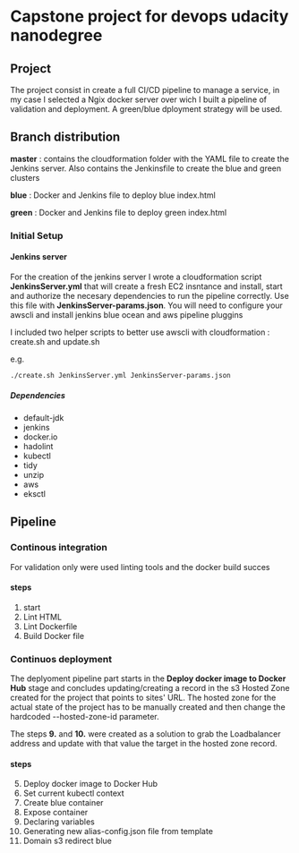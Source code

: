 # Capstone project for devops udacity nanodegree

## Project

The project consist in create a full CI/CD pipeline to manage a service, in my case I selected a Ngix docker server over wich I built a pipeline of validation and deployment. A green/blue dployment strategy will be used.

## Branch distribution
**master** : contains the cloudformation folder with the YAML file to create the Jenkins server. Also contains the Jenkinsfile to create the blue and green clusters

**blue** :  Docker and Jenkins file to deploy blue index.html

**green** : Docker and Jenkins file to deploy green index.html


### Initial Setup

#### Jenkins server

For the creation of the jenkins server I wrote a cloudformation script **JenkinsServer.yml** that will create a fresh EC2 insntance and install, start and authorize the necesary dependencies to run the pipeline correctly. Use this file with **JenkinsServer-params.json**. You will need to configure your awscli and install jenkins blue ocean and aws pipeline pluggins

I included two helper scripts to better use awscli with cloudformation : create.sh and update.sh

 e.g.
```
./create.sh JenkinsServer.yml JenkinsServer-params.json
``` 

##### Dependencies
- default-jdk
- jenkins
- docker.io
- hadolint
- kubectl
- tidy
- unzip
- aws
- eksctl

## Pipeline
### Continous integration

For validation only were used linting tools and the docker build succes

#### steps
1. start
2. Lint HTML
3. Lint Dockerfile
4. Build Docker file

### Continuos deployment

The deplyoment pipeline part starts in the  **Deploy docker image to Docker Hub**  stage and concludes updating/creating a record in the s3 Hosted Zone created for the project that points to sites' URL. The hosted zone for the actual state of the project has to be manually created and then change the hardcoded --hosted-zone-id parameter.

The steps **9.** and **10.** were created as a solution to grab the Loadbalancer address and update with that value the target in the hosted zone record.

#### steps
5. Deploy docker image to Docker Hub
6. Set current kubectl context 
7. Create blue container
8. Expose container
9. Declaring variables
10. Generating new alias-config.json file from template
11. Domain s3 redirect blue


